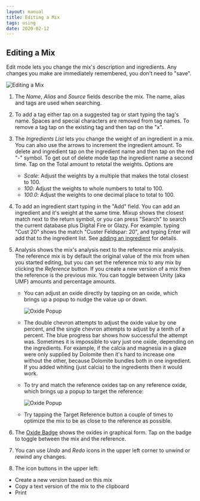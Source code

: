 ```yaml
---
layout: manual
title: Editing a Mix
tags: using
date: 2020-02-12
---
```

## Editing a Mix

Edit mode lets you change the mix's description and ingredients. 
Any changes you make are immediately remembered, you don't need to "save".

![Editing a Mix](/images/EditLabeled.png)

1. The *Name*, *Alias* and *Source* fields describe the mix. 
The name, alias and tags are used when searching.

2. To add a tag either tap on a suggested tag or start typing the tag's name.
Spaces and special characters are removed from tag names.
To remove a tag tap on the existing tag and then tap on the "x".

3. The *Ingredients List* lets you change the weight of an ingredient in a mix. 
You can also use the arrows to increment the ingredient amount. 
To delete and ingredient tap on the ingredient name and then tap on the red "-" symbol.
To get out of delete mode tap the ingredient name a second time.
Tap on the Total amount to retotal the weights. Options are
    - *Scale*: Adjust the weights by a multiple that makes the total closest to 100.
    - *100*: Adjust the weights to whole numbers to total to 100.
    - *100.0*: Adjust the weights to one decimal place to total to 100.

4. To add an ingredient start typing in the "Add" field. 
You can add an ingredient and it's weight at the same time.
Mixup shows the closest match next to the return symbol, or you can press 
"Search" to search the current database plus Digital Fire or Glazy. 
For example. typing "Cust 20" shows the match "Custer Feldspar: 20",
and typing Enter will add that to the ingredient list. 
See [adding an ingredient](/manual/using/addmix) for details.

5. Analysis shows the mix's analysis next to the reference mix analysis.
The reference mix is by default the original value of the mix from when
you started editing, but you can set the reference mix to any mix
by clicking the *Reference* button. If you create a new version of
a mix then the reference is the previous mix. 
You can toggle between Unity (aka UMF) amounts and percentage amounts.

    - You can adjust an oxide directly by tapping on an oxide, 
    which brings up a popup to nudge the value up or down.

        ![Oxide Popup](/images/OxidePopup.png)

    - The double chevron attempts to adjust the oxide value by one percent,
    and the single chevron attempts to adjust by a tenth of a percent.
    The blue progress bar shows how successful the attempt was.
    Sometimes it is impossible to vary just one oxide, depending on the 
    ingredients. For example, if the calcia and magnesia in a glaze were only
    supplied by Dolomite then it's hard to increase one without the other, 
    because Dolomite bundles both in one ingredient. 
    If you added whiting (just calcia) to the ingredients then it would work.

    - To try and match the reference oxides tap on any reference oxide, 
    which brings up a popup to target the reference:

        ![Oxide Popup](/images/TargetPopup.png)

    - Try tapping the Target Reference button a couple of times to optimize
    the mix to be as close to the reference as possible.

6. The [Oxide Badge](/manual/using/badge/) shows the oxides in graphical form. 
Tap on the badge to toggle between the mix and the reference.

7. You can use *Undo* and *Redo* icons in the upper left corner
to unwind or rewind any changes.

8. The icon buttons in the upper left:
- Create a new version based on this mix
- Copy a text version of the mix to the clipboard
- Print
